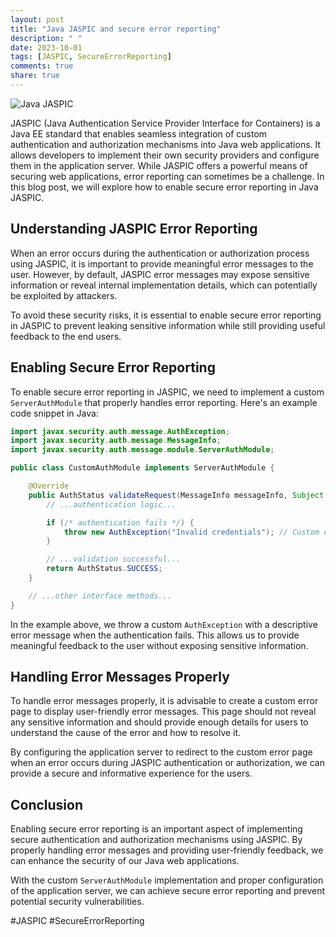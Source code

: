 ```yaml
---
layout: post
title: "Java JASPIC and secure error reporting"
description: " "
date: 2023-10-01
tags: [JASPIC, SecureErrorReporting]
comments: true
share: true
---
```


![Java JASPIC](https://example.com/java-jaspic.png)

JASPIC (Java Authentication Service Provider Interface for Containers) is a Java EE standard that enables seamless integration of custom authentication and authorization mechanisms into Java web applications. It allows developers to implement their own security providers and configure them in the application server. While JASPIC offers a powerful means of securing web applications, error reporting can sometimes be a challenge. In this blog post, we will explore how to enable secure error reporting in Java JASPIC.

## Understanding JASPIC Error Reporting

When an error occurs during the authentication or authorization process using JASPIC, it is important to provide meaningful error messages to the user. However, by default, JASPIC error messages may expose sensitive information or reveal internal implementation details, which can potentially be exploited by attackers.

To avoid these security risks, it is essential to enable secure error reporting in JASPIC to prevent leaking sensitive information while still providing useful feedback to the end users.

## Enabling Secure Error Reporting

To enable secure error reporting in JASPIC, we need to implement a custom `ServerAuthModule` that properly handles error reporting. Here's an example code snippet in Java:

```java
import javax.security.auth.message.AuthException;
import javax.security.auth.message.MessageInfo;
import javax.security.auth.message.module.ServerAuthModule;

public class CustomAuthModule implements ServerAuthModule {

    @Override
    public AuthStatus validateRequest(MessageInfo messageInfo, Subject clientSubject, Subject serviceSubject) throws AuthException {
        // ...authentication logic...

        if (/* authentication fails */) {
            throw new AuthException("Invalid credentials"); // Custom error message
        }

        // ...validation successful...
        return AuthStatus.SUCCESS;
    }

    // ...other interface methods...
}
```

In the example above, we throw a custom `AuthException` with a descriptive error message when the authentication fails. This allows us to provide meaningful feedback to the user without exposing sensitive information.

## Handling Error Messages Properly

To handle error messages properly, it is advisable to create a custom error page to display user-friendly error messages. This page should not reveal any sensitive information and should provide enough details for users to understand the cause of the error and how to resolve it.

By configuring the application server to redirect to the custom error page when an error occurs during JASPIC authentication or authorization, we can provide a secure and informative experience for the users.

## Conclusion

Enabling secure error reporting is an important aspect of implementing secure authentication and authorization mechanisms using JASPIC. By properly handling error messages and providing user-friendly feedback, we can enhance the security of our Java web applications.

With the custom `ServerAuthModule` implementation and proper configuration of the application server, we can achieve secure error reporting and prevent potential security vulnerabilities.

#JASPIC #SecureErrorReporting